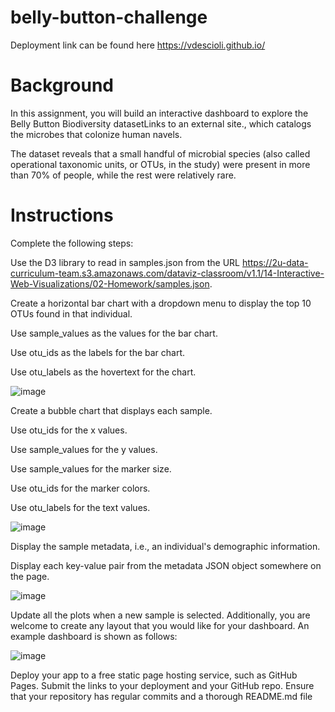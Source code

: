 # belly-button-challenge
Deployment link can be found here https://vdescioli.github.io/

# Background
In this assignment, you will build an interactive dashboard to explore the Belly Button Biodiversity datasetLinks to an external site., which catalogs the microbes that colonize human navels.

The dataset reveals that a small handful of microbial species (also called operational taxonomic units, or OTUs, in the study) were present in more than 70% of people, while the rest were relatively rare.

# Instructions
Complete the following steps:

Use the D3 library to read in samples.json from the URL https://2u-data-curriculum-team.s3.amazonaws.com/dataviz-classroom/v1.1/14-Interactive-Web-Visualizations/02-Homework/samples.json.

Create a horizontal bar chart with a dropdown menu to display the top 10 OTUs found in that individual.

Use sample_values as the values for the bar chart.

Use otu_ids as the labels for the bar chart.

Use otu_labels as the hovertext for the chart.

![image](https://github.com/vdescioli/belly-button-challenge/assets/123039043/3eb35e58-d77a-4822-b418-6c37c2493915)


Create a bubble chart that displays each sample.

Use otu_ids for the x values.

Use sample_values for the y values.

Use sample_values for the marker size.

Use otu_ids for the marker colors.

Use otu_labels for the text values.

![image](https://github.com/vdescioli/belly-button-challenge/assets/123039043/3ef91793-53d1-44bd-86e9-976d1cda71f9)


Display the sample metadata, i.e., an individual's demographic information.

Display each key-value pair from the metadata JSON object somewhere on the page.

![image](https://github.com/vdescioli/belly-button-challenge/assets/123039043/61931a89-62c5-4c8a-8310-7d693066d6f0)

Update all the plots when a new sample is selected. Additionally, you are welcome to create any layout that you would like for your dashboard. An example dashboard is shown as follows:

![image](https://github.com/vdescioli/belly-button-challenge/assets/123039043/9ece8812-a1d3-4a0c-b82b-71aa25fdb002)


Deploy your app to a free static page hosting service, such as GitHub Pages. Submit the links to your deployment and your GitHub repo. Ensure that your repository has regular commits and a thorough README.md file
